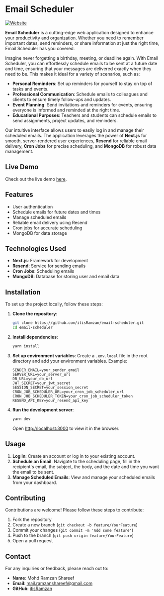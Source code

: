 # Email Scheduler

[![Website](https://img.shields.io/website?url=https%3A%2F%2Framzan-email-scheduler.vercel.app)](https://ramzan-email-scheduler.vercel.app)

**Email Scheduler** is a cutting-edge web application designed to enhance your productivity and organization. Whether you need to remember important dates, send reminders, or share information at just the right time, Email Scheduler has you covered. 

Imagine never forgetting a birthday, meeting, or deadline again. With Email Scheduler, you can effortlessly schedule emails to be sent at a future date and time, ensuring that your messages are delivered exactly when they need to be. This makes it ideal for a variety of scenarios, such as:

- **Personal Reminders**: Set up reminders for yourself to stay on top of tasks and events.
- **Professional Communication**: Schedule emails to colleagues and clients to ensure timely follow-ups and updates.
- **Event Planning**: Send invitations and reminders for events, ensuring everyone is informed and reminded at the right time.
- **Educational Purposes**: Teachers and students can schedule emails to send assignments, project updates, and reminders.

Our intuitive interface allows users to easily log in and manage their scheduled emails. The application leverages the power of **Next.js** for smooth, server-rendered user experiences, **Resend** for reliable email delivery, **Cron Jobs** for precise scheduling, and **MongoDB** for robust data management.

## Live Demo

Check out the live demo [here](https://ramzan-email-scheduler.vercel.app).

## Features

- User authentication
- Schedule emails for future dates and times
- Manage scheduled emails
- Reliable email delivery using Resend
- Cron jobs for accurate scheduling
- MongoDB for data storage

## Technologies Used

- **Next.js**: Framework for development
- **Resend**: Service for sending emails
- **Cron Jobs**: Scheduling emails
- **MongoDB**: Database for storing user and email data

## Installation

To set up the project locally, follow these steps:

1. **Clone the repository**:
    ```sh
    git clone https://github.com/itisRamzan/email-scheduler.git
    cd email-scheduler
    ```

2. **Install dependencies**:
    ```sh
    yarn install
    ```

3. **Set up environment variables**:
    Create a `.env.local` file in the root directory and add your environment variables. Example:
    ```env
    SENDER_EMAIL=your_sender_email
    SERVER_URL=your_server_url
    DB_URL=your_db_url
    JWT_SECRET=your_jwt_secret
    SESSION_SECRET=your_session_secret
    CRON_JOB_SCHEDULER_URL=your_cron_job_scheduler_url
    CRON_JOB_SCHEDULER_TOKEN=your_cron_job_scheduler_token
    RESEND_API_KEY=your_resend_api_key
    ```

4. **Run the development server**:
    ```sh
    yarn dev
    ```
    Open [http://localhost:3000](http://localhost:3000) to view it in the browser.

## Usage

1. **Log In**: Create an account or log in to your existing account.
2. **Schedule an Email**: Navigate to the scheduling page, fill in the recipient's email, the subject, the body, and the date and time you want the email to be sent.
3. **Manage Scheduled Emails**: View and manage your scheduled emails from your dashboard.

## Contributing

Contributions are welcome! Please follow these steps to contribute:

1. Fork the repository
2. Create a new branch (`git checkout -b feature/YourFeature`)
3. Commit your changes (`git commit -m 'Add some feature'`)
4. Push to the branch (`git push origin feature/YourFeature`)
5. Open a pull request

## Contact

For any inquiries or feedback, please reach out to:
- **Name**: Mohd Ramzan Shareef
- **Email**: mail.ramzanshareef@gmail.com
- **GitHub**: [itisRamzan](https://github.com/itisRamzan)
